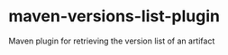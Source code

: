 maven-versions-list-plugin
==========================

Maven plugin for retrieving the version list of an artifact